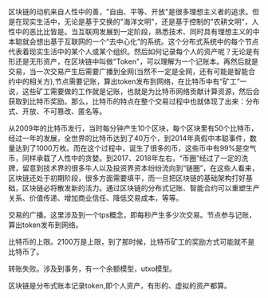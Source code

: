 区块链的动机来自人性中的善，"自由、平等、开放"是很多理想主义者的追求。但是在现实生活中，无论是基于交换的"海洋文明"，还是基于控制的"农耕文明"，人性中的恶比比皆是。当互联网发展到一定阶段，熟悉技术、同时具有理想主义的中本聪就会想出基于互联网的一个“去中心化”的系统。这个分布式系统中的每个节点代表着现实生活中的某个人或某个组织。然后如何记录每个人的资产呢？无论是有形还是无形资产，在区块链中叫做"Token"，可以理解为一个记账本。再然后就是交易，当一次交易产生后需要广播到全网(当然不一定是全网，还有可能是智能合约中的相关方),节点需要记账，算出token发布到网络，在比特币中有“矿工”一说，这些矿工需要做的工作就是记账，也就是为比特币网络贡献计算资源，然后会获取到比特币奖励。那么，比特币的特点在整个交易过程中也就体现了出来：分布式、开放、不可篡改、匿名等。

从2009年的比特币发行，当时每分钟产生10个区块，每个区块里有50个比特币，经过一年的发展，全世界的比特币达到了40万个，到2014年真假中本聪事件，数量达到了1000万枚。而在这个过程中，诞生了很多的币，这些币中有99%是空气币，同样承载了人性中的贪婪。到2017、2018年左右，“币圈”经过了一定的洗牌，留意到技术界的很多牛人以及投资界资本纷纷流向到“链圈”，在这些人看来，区块链还处于初期阶段，很多方面需要填平，而一旦把区块链的基础架构打好基础，区块链必将散发新的活力。通过区块链的分布式记账、智能合约可以重塑生产关系、价值传递、增加商业信任、降低交易成本，等等。

交易的广播。这里涉及到一个tps概念，即每秒产生多少次交易。节点参与记账，算出token发布到网络。

比特币的上限。2100万是上限，到了那时候，比特币矿工的奖励方式可能就不是比特币了。

转账失败。涉及到事务，有一个余额模型，utxo模型。

区块链是分布式账本记录token,即个人资产，有形的、虚拟的资产都算。

